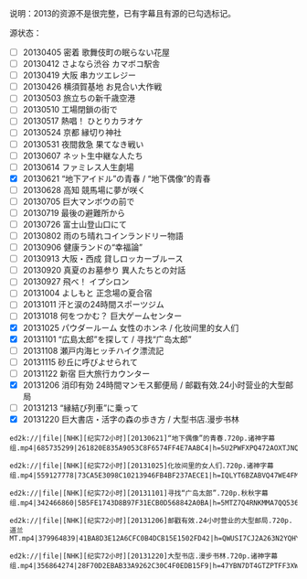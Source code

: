 说明：2013的资源不是很完整，已有字幕且有源的已勾选标记。  

源状态：
- [ ] 20130405 密着 歌舞伎町の眠らない花屋
- [ ] 20130412 さよなら渋谷 カマボコ駅舎
- [ ] 20130419 大阪 串カツエレジー
- [ ] 20130426 横須賀基地 お見合い大作戦
- [ ] 20130503 旅立ちの新千歳空港
- [ ] 20130510 工場閉鎖の街で
- [ ] 20130517 熱唱！ ひとりカラオケ
- [ ] 20130524 京都 縁切り神社
- [ ] 20130531 夜間救急 果てなき戦い
- [ ] 20130607 ネット生中継な人たち
- [ ] 20130614 ファミレス人生劇場
- [x] 20130621 “地下アイドル”の青春 / “地下偶像”的青春
- [ ] 20130628 高知 競馬場に夢が咲く
- [ ] 20130705 巨大マンボウの前で
- [ ] 20130719 最後の避難所から
- [ ] 20130726 富士山登山口にて
- [ ] 20130802 雨のち晴れコインランドリー物語
- [ ] 20130906 健康ランドの“幸福論”
- [ ] 20130913 大阪・西成 貸しロッカーブルース
- [ ] 20130920 真夏のお墓参り 異人たちとの対話
- [ ] 20130927 飛べ！ イプシロン
- [ ] 20131004 よしもと 正念場の夏合宿
- [ ] 20131011 汗と涙の24時間スポーツジム
- [ ] 20131018 何をつかむ？ 巨大ゲームセンター
- [x] 20131025 パウダールーム 女性のホンネ / 化妆间里的女人们
- [x] 20131101 “広島太郎”を探して / 寻找“广岛太郎”
- [ ] 20131108 瀬戸内海ヒッチハイク漂流記
- [ ] 20131115 砂丘に呼びよせられて
- [ ] 20131122 新宿 巨大旅行カウンター
- [x] 20131206 消印有効 24時間マンモス郵便局 / 邮戳有效.24小时营业的大型邮局
- [ ] 20131213 “縁結び列車”に乗って
- [x] 20131220 巨大書店・活字の森の歩き方 / 大型书店.漫步书林
```
ed2k://|file|[NHK][纪实72小时][20130621]“地下偶像”的青春.720p.诸神字幕组.mp4|685735299|261820E835A9053C8F6574FF4E7AABC4|h=5U2PWFXPQ472AOXTJNQIDO5WNM46LS74|/

ed2k://|file|[NHK][纪实72小时][20131025]化妆间里的女人们.720p.诸神字幕组.mp4|559127778|73CA5E3098C10213946FB4BF237AECE1|h=IQLYT6BZABVQ47WE4FM4B6QTGJPGQD5F|/

ed2k://|file|[NHK][纪实72小时][20131101]寻找“广岛太郎”.720p.秋秋字幕组.mp4|342466860|5B5FE1743D8B97F31ECB0D568842A0BA|h=5MTZ7Q4RNKMMA7QQ5364KKRSHQLTZCRK|/

ed2k://|file|[NHK][纪实72小时][20131206]邮戳有效.24小时营业的大型邮局.720p.道兰MT.mp4|379964839|41BA8D3E12A6CFC0B4DCB15E1502FD42|h=QWUSI7CJ2A263N2YQHYRJMMCHC2XEY6G|/

ed2k://|file|[NHK][纪实72小时][20131220]大型书店.漫步书林.720p.诸神字幕组.mp4|356864274|28F70D2EBAB33A9262C30C4F0EDB15F9|h=47YBN7DT4GTZPTFF3XWXGNHEWCL37CNM|/
```
